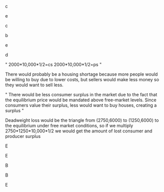 c

e

c

b

e

d

"
2000\*10,000\*1/2=cs
2000\*10,000\*1/2=ps
"

There would probably be a housing shortage because more people would be willing to buy due to lower costs, but sellers would make less money so they would want to sell less.

"
There would be less consumer surplus in the market due to the fact that the equilibrium price would be mandated above free-market levels. Since consumers value their surplus, less would want to buy houses, creating a surplus
"

Deadweight loss would be the triangle from (2750,6000) to (1250,6000) to the equilibrium under free market conditions, so if we multiply 2750\*1250\*10,000\*1/2 we would get the amount of lost consumer and producer surplus

E

E

B

B

E


